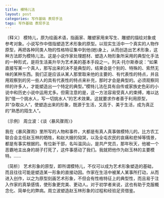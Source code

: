 ```yaml
---
title: 模特儿法
layout: post
categories: 写作基础 表现手法
tags: 写作基础 表现手法
---
```


〔释义〕 模特儿，原为绘画术语，指画家、雕塑家用来写生、雕塑的描绘对象或参考对象。小说写作中借指塑造艺术形象的原型。以现实生活中一个真实的人物作原型，再把各种同类人物的性格特征集中到他(她)身上，从而创造出艺术形象，这种方法即为模特儿法。这是小说作家处理题材、塑造人物形象所采用的典型化手法的一种形式，是将生活美升华为艺术美的基本手段之一。列夫·托尔斯泰说：“如果直接写某一个真人，那写出来的决不是典型的，结果会是个别的、特殊的、索然无味的某种东西。我们正是应该从某人那里取来他的主要的、有代表性的特点，并且用观察到的另一些人的具有代表性的特点来补充，那时才会是典型的。必须观察同样的许多人，才能塑造出一个特定的典型。”模特儿法在具有自传或家族史色彩的小说中和历史小说中运用尤多。但需注意的是，这一方法容易受真人的束缚，难以达到“借一个挑水人，写一切挑水人”的艺术效果。这就要求作者善于利用原型，并“杂取众人”，使塑造出来的形象，既源于生活，又高于、美于生活，成为真正的“熟悉的陌生人”。

〔示例〕 周立波：《谈〈暴风骤雨〉》

我在《暴风骤雨》里所写的人物和事件，大都是有真人真事做模特儿的。比方农工联合会主任赵玉林的牺牲，和赵大嫂的恸哭，以及全屯农民的哀痛和悲悼等情景，都是有事实根据的。有位新干部，名叫温凤山，是共产党员，那年秋天，他被一个恶霸地主出身的胡子打死了，这件事感动了我们。我就把他作为赵玉林的主要模特。……

〔简析〕 艺术形象的原型，即所谓模特儿，不仅可以成为艺术形象塑造的基础，而且往往可能是塑造某一形象的直接动因。作家在生活中被某人某事所打动，从而进入创作，以之为原型刻画艺术形象，不但会有性格特征上的典型性，而且易于注入作家的真挚感情，使形象更完美、更动人。对于初学者来说，这也有助于克服概念化、简单化的弊病。周立波塑造赵玉林形象的过程和经验足资借鉴。 